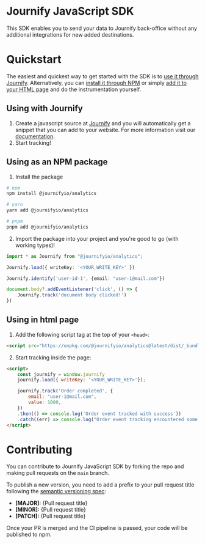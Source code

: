 # Journify JavaScript SDK
This SDK enables you to send your data to Journify back-office without any additional integrations for new added destinations.

# Quickstart
The easiest and quickest way to get started with the SDK is to [use it through Journify](#using-with-journify). Alternatively, you can [install it through NPM](#using-as-an-npm-package) or simply [add it to your HTML page](#using-in-html-page) and do the instrumentation yourself.

## Using with Journify
1. Create a javascript source at [Journify](https://app.journify.io) and you will automatically get a snippet that you can add to your website. For more information visit our [documentation](https://journify.io/docs/sources/javascript).
2. Start tracking!

## Using as an NPM package
1. Install the package

```sh
# npm
npm install @journifyio/analytics

# yarn
yarn add @journifyio/analytics

# pnpm
pnpm add @journifyio/analytics
```

2. Import the package into your project and you're good to go (with working types)!

```ts
import * as Journify from "@journifyio/analytics";

Journify.load({ writeKey: '<YOUR_WRITE_KEY>' })

Journify.identify('user-id-1', {email: "user-1@mail.com"})

document.body?.addEventListener('click', () => {
    Journify.track('document body clicked!')
})
```

## Using in html page
1. Add the following script tag at the top of your `<head>`:
```html
<script src="https://unpkg.com/@journifyio/analytics@latest/dist/_bundles/journifyio.min.js"></script>
```
2. Start tracking inside the page:
```html
<script>
    const journify = window.journify
    journify.load({ writeKey: '<YOUR_WRITE_KEY>'});

    journify.track('Order completed', {
        email: "user-1@mail.com",
        value: 1000,
    })
    .then(() => console.log('Order event tracked with success'))
    .catch((err) => console.log("Order event tracking encountered some errors: ", err));
</script>
```

# Contributing
You can contribute to Journify JavaScript SDK by forking the repo and making pull requests on the `main` branch.

To publish a new version, you need to add a prefix to your pull request title following the [semantic versioning spec](https://semver.org/):
* **[MAJOR]:** \{Pull request title\}
* **[MINOR]:** \{Pull request title\}
* **[PATCH]:** \{Pull request title\}

Once your PR is merged and the CI pipeline is passed, your code will be published to npm.
